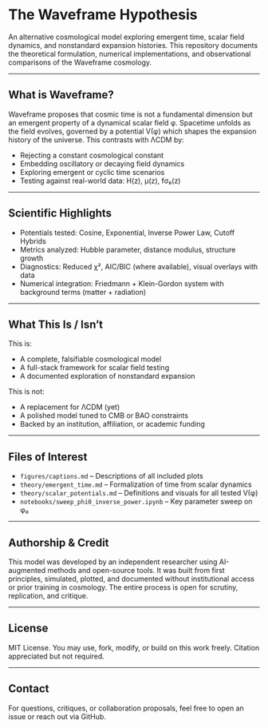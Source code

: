 # The Waveframe Hypothesis

An alternative cosmological model exploring emergent time, scalar field dynamics, and nonstandard expansion histories. This repository documents the theoretical formulation, numerical implementations, and observational comparisons of the Waveframe cosmology.

---

## What is Waveframe?

Waveframe proposes that cosmic time is not a fundamental dimension but an emergent property of a dynamical scalar field φ. Spacetime unfolds as the field evolves, governed by a potential V(φ) which shapes the expansion history of the universe. This contrasts with ΛCDM by:

- Rejecting a constant cosmological constant
- Embedding oscillatory or decaying field dynamics
- Exploring emergent or cyclic time scenarios
- Testing against real-world data: H(z), μ(z), fσ₈(z)

---

## Scientific Highlights

- Potentials tested: Cosine, Exponential, Inverse Power Law, Cutoff Hybrids  
- Metrics analyzed: Hubble parameter, distance modulus, structure growth
- Diagnostics: Reduced χ², AIC/BIC (where available), visual overlays with data
- Numerical integration: Friedmann + Klein-Gordon system with background terms (matter + radiation)

---

## What This Is / Isn’t

This is:
- A complete, falsifiable cosmological model
- A full-stack framework for scalar field testing
- A documented exploration of nonstandard expansion

This is not:
- A replacement for ΛCDM (yet)
- A polished model tuned to CMB or BAO constraints
- Backed by an institution, affiliation, or academic funding

---

## Files of Interest

- `figures/captions.md` – Descriptions of all included plots
- `theory/emergent_time.md` – Formalization of time from scalar dynamics
- `theory/scalar_potentials.md` – Definitions and visuals for all tested V(φ)
- `notebooks/sweep_phi0_inverse_power.ipynb` – Key parameter sweep on φ₀

---

## Authorship & Credit

This model was developed by an independent researcher using AI-augmented methods and open-source tools. It was built from first principles, simulated, plotted, and documented without institutional access or prior training in cosmology. The entire process is open for scrutiny, replication, and critique.

---

## License

MIT License. You may use, fork, modify, or build on this work freely. Citation appreciated but not required.

---

## Contact

For questions, critiques, or collaboration proposals, feel free to open an issue or reach out via GitHub.
